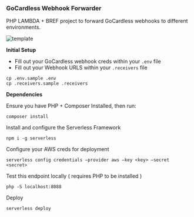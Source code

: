 ### GoCardless Webhook Forwarder

PHP LAMBDA + BREF project to forward GoCardless webhooks to different environments.

![template](https://user-images.githubusercontent.com/10387015/219708077-97d8159a-8c4d-4a34-9130-b9c8101e264e.png)


**Initial Setup**

- Fill out your GoCardless webhook creds within your `.env` file
- Fill out your Webhook URLS within your `.receivers` file

```
cp .env.sample .env
cp .receivers.sample .receivers
```

**Dependencies**

Ensure you have PHP + Composer Installed, then run:

```
composer install
```

Install and configure the Serverless Framework

```
npm i -g serverless
```

Configure your AWS creds for deployment

```
serverless config credentials —provider aws —key <key> —secret <secret>
```


Test this endpoint locally ( requires PHP to be installed )

```
php -S localhost:8088
```

Deploy

```serverless deploy```
